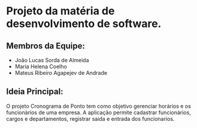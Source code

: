 # Projeto da matéria de desenvolvimento de software.
## Membros da Equipe:
- João Lucas Sorda de Almeida
- Maria Helena Coelho
- Mateus Ribeiro Agapejev de Andrade
## Ideia Principal:

O projeto Cronograma de Ponto tem como objetivo gerenciar horários e os funcionários de uma empresa. A aplicação permite cadastrar funcionários, cargos e departamentos, registrar saida e entrada dos funcionarios.
